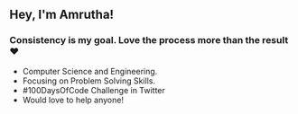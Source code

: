 ## Hey, I'm Amrutha! 

### Consistency is my goal. Love the process more than the result :heart:

- Computer Science and Engineering.
- Focusing on Problem Solving Skills.
- #100DaysOfCode Challenge in Twitter
- Would love to help anyone!
<br>





